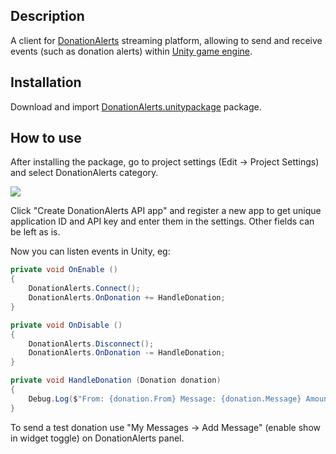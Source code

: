## Description

A client for [DonationAlerts](https://www.donationalerts.com) streaming platform, allowing to send and receive events (such as donation alerts) within [Unity game engine](https://unity.com/).

## Installation

Download and import [DonationAlerts.unitypackage](https://github.com/Elringus/DonationAlerts/raw/master/DonationAlerts.unitypackage) package.

## How to use

After installing the package, go to project settings (Edit -> Project Settings) and select DonationAlerts category.

![](https://i.gyazo.com/7146364247547a91a176f03926c159e2.png) 

Click "Create DonationAlerts API app" and register a new app to get unique application ID and API key and enter them in the settings. Other fields can be left as is.

Now you can listen events in Unity, eg:

```csharp
private void OnEnable ()
{
    DonationAlerts.Connect();
    DonationAlerts.OnDonation += HandleDonation;
}

private void OnDisable ()
{
    DonationAlerts.Disconnect();
    DonationAlerts.OnDonation -= HandleDonation;
}

private void HandleDonation (Donation donation)
{
    Debug.Log($"From: {donation.From} Message: {donation.Message} Amount: {donation.Amount}");
}
```

To send a test donation use "My Messages -> Add Message" (enable show in widget toggle) on DonationAlerts panel.

